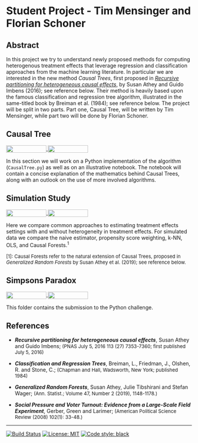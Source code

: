 # Student Project - Tim Mensinger and Florian Schoner


## Abstract

In this project we try to understand newly proposed methods for computing heterogenous treatment effects that leverage regression and classification approaches from the machine learning literature. In particular we are interested in the new method *Causal Trees*, first proposed in [*Recursive partitioning for heterogeneous causal effects*](https://www.pnas.org/content/113/27/7353),
by Susan Athey and Guido Imbens (2016); see reference below. Their method is heavily based upon the famous classification and regression tree algorithm, illustrated in the same-titled book by Breiman et al. (1984); see reference below. The project will be split in two parts. Part one, Causal Tree, will be written by Tim Mensinger, while part two will be done by Florian Schoner.

## Causal Tree
<a href="https://nbviewer.jupyter.org/github/HumanCapitalAnalysis/student-project-timmens/blob/master/causal_tree/causal_tree.ipynb"
   target="_parent">
   <img align="center" 
  src="https://raw.githubusercontent.com/jupyter/design/master/logos/Badges/nbviewer_badge.png" 
      width="109" height="20">
</a> 
<a href="https://mybinder.org/v2/gh/HumanCapitalAnalysis/student-project-timmens/master?filepath=causal_tree%2Fcausal_tree.ipynb" 
    target="_parent">
    <img align="center" 
       src="https://mybinder.org/badge_logo.svg" 
       width="109" height="20">
</a> 

In this section we will work on a Python implementation of the algorithm (`CausalTree.py`) as well as on an illustrative notebook. The notebook will contain a concise explanation of the mathematics behind Causal Trees, along with an outlook on the use of more involved algorithms. 

## Simulation Study
<a href="https://nbviewer.jupyter.org/github/HumanCapitalAnalysis/student-project-timmens/blob/master/Simulation_Study/simulation_study.ipynb" 
    target="_parent">
    <img align="center" 
   src="https://raw.githubusercontent.com/jupyter/design/master/logos/Badges/nbviewer_badge.png" 
       width="109" height="20">
</a> 
<a href="https://mybinder.org/v2/gh/HumanCapitalAnalysis/student-project-timmens/master?filepath=Simulation_Study%2Fsimulation_study.ipynb" 
     target="_parent">
     <img align="center" 
        src="https://mybinder.org/badge_logo.svg" 
        width="109" height="20">
</a> 

Here we compare common approaches to estimating treatment effects settings with and without heterogeneity in treatment effects. For simulated data we compare the naive estimator, propensity score weighting, k-NN, OLS, and Causal Forests.<sup>1</sup> 

<font size="2">[1]: Causal Forests refer to the natural extension of Causal Trees, proposed in *Generalized Random Forests* by Susan Athey et al. (2019); see reference below.</font>

## Simpsons Paradox
<a href="https://nbviewer.jupyter.org/github/HumanCapitalAnalysis/student-project-timmens/blob/master/simpsons_paradox/simpsons_paradox.ipynb" 
    target="_parent">
    <img align="center" 
   src="https://raw.githubusercontent.com/jupyter/design/master/logos/Badges/nbviewer_badge.png" 
       width="109" height="20">
</a> 
<a href="https://mybinder.org/v2/gh/HumanCapitalAnalysis/student-project-timmens/master?filepath=simpsons_paradox%2Fsimpsons_paradox.ipynb" 
     target="_parent">
     <img align="center" 
        src="https://mybinder.org/badge_logo.svg" 
        width="109" height="20">
</a> 

This folder contains the submission to the Python challenge.


## References

* ***Recursive partitioning for heterogeneous causal effects***, Susan Athey and Guido Imbens; <font size="2">(PNAS July 5, 2016 113 (27) 7353-7360; first published July 5, 2016)</font>

* ***Classification and Regression Trees***, Breiman, L., Friedman, J., Olshen, R. and Stone, C.;  <font size="2">(Chapman and Hall, Wadsworth, New York; published 1984)</font>

* ***Generalized Random Forests***, Susan Athey, Julie Tibshirani and Stefan Wager; <font size="2">(Ann. Statist.; Volume 47, Number 2 (2019), 1148-1178.)</font>

* ***Social Pressure and Voter Turnout: Evidence from a Large-Scale Field Experiment***, Gerber, Green and Larimer;  <font size="2">(American Political Science Review (2008) 102(1): 33-48.)</font>

---
[//]: <> (Comment: Badges for Travis CI, MIT License and Black Code Style)

[![Build Status](https://travis-ci.org/HumanCapitalAnalysis/student-project-timmens.svg?branch=master)](https://travis-ci.org/HumanCapitalAnalysis/student-project-timmens) [![License: MIT](https://img.shields.io/badge/License-MIT-blue.svg)](HumanCapitalAnalysis/student-project-timmens/blob/master/LICENSE) <a href="https://github.com/python/black"><img alt="Code style: black" src="https://img.shields.io/badge/code%20style-black-000000.svg"></a> 

